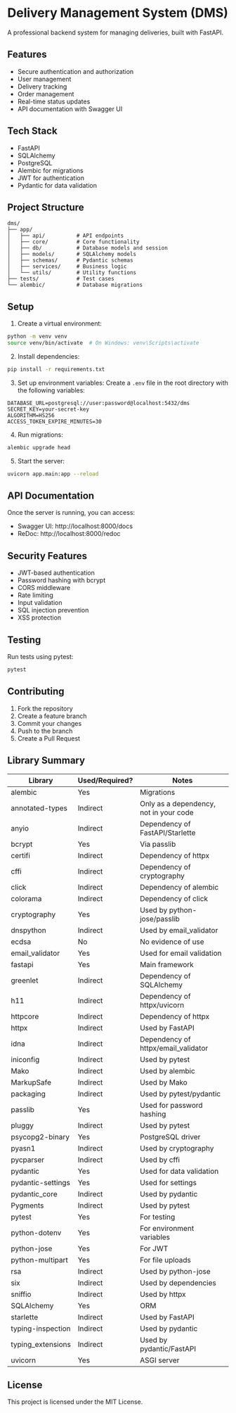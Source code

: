 # Delivery Management System (DMS)

A professional backend system for managing deliveries, built with FastAPI.

## Features

- Secure authentication and authorization
- User management
- Delivery tracking
- Order management
- Real-time status updates
- API documentation with Swagger UI

## Tech Stack

- FastAPI
- SQLAlchemy
- PostgreSQL
- Alembic for migrations
- JWT for authentication
- Pydantic for data validation

## Project Structure

```
dms/
├── app/
│   ├── api/          # API endpoints
│   ├── core/         # Core functionality
│   ├── db/           # Database models and session
│   ├── models/       # SQLAlchemy models
│   ├── schemas/      # Pydantic schemas
│   ├── services/     # Business logic
│   └── utils/        # Utility functions
├── tests/            # Test cases
└── alembic/          # Database migrations
```

## Setup

1. Create a virtual environment:
```bash
python -m venv venv
source venv/bin/activate  # On Windows: venv\Scripts\activate
```

2. Install dependencies:
```bash
pip install -r requirements.txt
```

3. Set up environment variables:
Create a `.env` file in the root directory with the following variables:
```
DATABASE_URL=postgresql://user:password@localhost:5432/dms
SECRET_KEY=your-secret-key
ALGORITHM=HS256
ACCESS_TOKEN_EXPIRE_MINUTES=30
```

4. Run migrations:
```bash
alembic upgrade head
```

5. Start the server:
```bash
uvicorn app.main:app --reload
```

## API Documentation

Once the server is running, you can access:
- Swagger UI: http://localhost:8000/docs
- ReDoc: http://localhost:8000/redoc

## Security Features

- JWT-based authentication
- Password hashing with bcrypt
- CORS middleware
- Rate limiting
- Input validation
- SQL injection prevention
- XSS protection

## Testing

Run tests using pytest:
```bash
pytest
```

## Contributing

1. Fork the repository
2. Create a feature branch
3. Commit your changes
4. Push to the branch
5. Create a Pull Request


## Library Summary

| **Library**        | **Used/Required?** | **Notes**                              |
| ------------------ | ------------------ | -------------------------------------- |
| alembic            | Yes                | Migrations                             |
| annotated-types    | Indirect           | Only as a dependency, not in your code |
| anyio              | Indirect           | Dependency of FastAPI/Starlette        |
| bcrypt             | Yes                | Via passlib                            |
| certifi            | Indirect           | Dependency of httpx                    |
| cffi               | Indirect           | Dependency of cryptography             |
| click              | Indirect           | Dependency of alembic                  |
| colorama           | Indirect           | Dependency of click                    |
| cryptography       | Yes                | Used by python-jose/passlib            |
| dnspython          | Indirect           | Used by email\_validator               |
| ecdsa              | No                 | No evidence of use                     |
| email\_validator   | Yes                | Used for email validation              |
| fastapi            | Yes                | Main framework                         |
| greenlet           | Indirect           | Dependency of SQLAlchemy               |
| h11                | Indirect           | Dependency of httpx/uvicorn            |
| httpcore           | Indirect           | Dependency of httpx                    |
| httpx              | Indirect           | Used by FastAPI                        |
| idna               | Indirect           | Dependency of httpx/email\_validator   |
| iniconfig          | Indirect           | Used by pytest                         |
| Mako               | Indirect           | Used by alembic                        |
| MarkupSafe         | Indirect           | Used by Mako                           |
| packaging          | Indirect           | Used by pytest/pydantic                |
| passlib            | Yes                | Used for password hashing              |
| pluggy             | Indirect           | Used by pytest                         |
| psycopg2-binary    | Yes                | PostgreSQL driver                      |
| pyasn1             | Indirect           | Used by cryptography                   |
| pycparser          | Indirect           | Used by cffi                           |
| pydantic           | Yes                | Used for data validation               |
| pydantic-settings  | Yes                | Used for settings                      |
| pydantic\_core     | Indirect           | Used by pydantic                       |
| Pygments           | Indirect           | Used by pytest                         |
| pytest             | Yes                | For testing                            |
| python-dotenv      | Yes                | For environment variables              |
| python-jose        | Yes                | For JWT                                |
| python-multipart   | Yes                | For file uploads                       |
| rsa                | Indirect           | Used by python-jose                    |
| six                | Indirect           | Used by dependencies                   |
| sniffio            | Indirect           | Used by httpx                          |
| SQLAlchemy         | Yes                | ORM                                    |
| starlette          | Indirect           | Used by FastAPI                        |
| typing-inspection  | Indirect           | Used by pydantic                       |
| typing\_extensions | Indirect           | Used by pydantic/FastAPI               |
| uvicorn            | Yes                | ASGI server                            |




## License

This project is licensed under the MIT License. 
